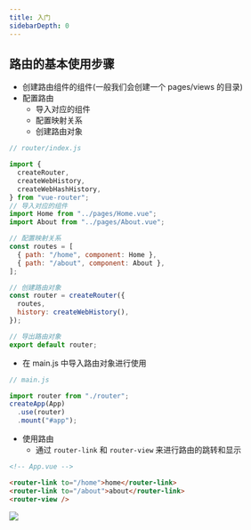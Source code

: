 ```yaml
---
title: 入门
sidebarDepth: 0
---
```


## 路由的基本使用步骤

- 创建路由组件的组件(一般我们会创建一个 pages/views 的目录)
- 配置路由
  - 导入对应的组件
  - 配置映射关系
  - 创建路由对象

```js
// router/index.js

import {
  createRouter,
  createWebHistory,
  createWebHashHistory,
} from "vue-router";
// 导入对应的组件
import Home from "../pages/Home.vue";
import About from "../pages/About.vue";

// 配置映射关系
const routes = [
  { path: "/home", component: Home },
  { path: "/about", component: About },
];

// 创建路由对象
const router = createRouter({
  routes,
  history: createWebHistory(),
});

// 导出路由对象
export default router;
```

- 在 main.js 中导入路由对象进行使用

```js
// main.js

import router from "./router";
createApp(App)
  .use(router)
  .mount("#app");
```

- 使用路由
  - 通过 `router-link` 和 `router-view` 来进行路由的跳转和显示

```html
<!-- App.vue -->

<router-link to="/home">home</router-link>
<router-link to="/about">about</router-link>
<router-view />
```

![](/frame/vue/98.gif)
